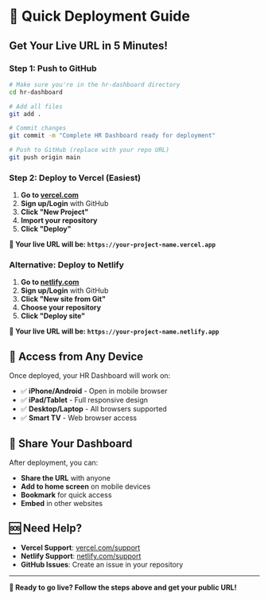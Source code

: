 # 🚀 Quick Deployment Guide

## Get Your Live URL in 5 Minutes!

### **Step 1: Push to GitHub**
```bash
# Make sure you're in the hr-dashboard directory
cd hr-dashboard

# Add all files
git add .

# Commit changes
git commit -m "Complete HR Dashboard ready for deployment"

# Push to GitHub (replace with your repo URL)
git push origin main
```

### **Step 2: Deploy to Vercel (Easiest)**

1. **Go to [vercel.com](https://vercel.com)**
2. **Sign up/Login** with GitHub
3. **Click "New Project"**
4. **Import your repository**
5. **Click "Deploy"**

**🎉 Your live URL will be: `https://your-project-name.vercel.app`**

### **Alternative: Deploy to Netlify**

1. **Go to [netlify.com](https://netlify.com)**
2. **Sign up/Login** with GitHub
3. **Click "New site from Git"**
4. **Choose your repository**
5. **Click "Deploy site"**

**🎉 Your live URL will be: `https://your-project-name.netlify.app`**

## 📱 **Access from Any Device**

Once deployed, your HR Dashboard will work on:
- ✅ **iPhone/Android** - Open in mobile browser
- ✅ **iPad/Tablet** - Full responsive design
- ✅ **Desktop/Laptop** - All browsers supported
- ✅ **Smart TV** - Web browser access

## 🔗 **Share Your Dashboard**

After deployment, you can:
- **Share the URL** with anyone
- **Add to home screen** on mobile devices
- **Bookmark** for quick access
- **Embed** in other websites

## 🆘 **Need Help?**

- **Vercel Support**: [vercel.com/support](https://vercel.com/support)
- **Netlify Support**: [netlify.com/support](https://netlify.com/support)
- **GitHub Issues**: Create an issue in your repository

---

**🚀 Ready to go live? Follow the steps above and get your public URL!** 